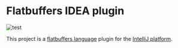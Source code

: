 # Flatbuffers IDEA plugin

![test](https://github.com/stefansjs/flatbuffers-intellij-plugin/workflows/test/badge.svg?branch=master)

This project is a [flatbuffers language](https://google.github.io/flatbuffers/) plugin for the
[IntelliJ platform](https://www.jetbrains.org/intellij/sdk/docs/reference_guide/custom_language_support.html).
